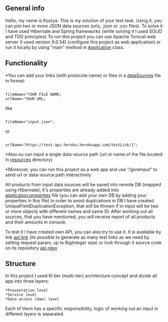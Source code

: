 ## General info
Hello, my name is Kostya.
This is my solution of your test task.
Using it, you can join two or more JSON data sources (urls, .json or .csv files).
To solve it I have used Hibernate and Spring frameworks
(while solving it I used SOLID and TDD principles)
To run this project you can use Apache Tomcat web server (I used version 9.0.54) (configure this project as web application) or run it locally by using "main" method in
<a href="https://github.com/konstde00/test-task-solution/blob/main/src/main/java/Application.java">Application</a> class.

## Functionality

*You can add your links (with protocole name) or files in a <a href="https://github.com/konstde00/test-tast-solution/blob/main/src/main/resources/dataSources.csv">dataSources</a> file in format:

```

fileName="YOUR FILE NAME;
urlName="YOUR URL;

```

like

```

fileName="input.json";

```
or
```

urlName="https://test-api-heroku.herokuapp.com/testLink/1";

```

*Also ou can input a single data-source path (url or name of the file located in <a href="https://github.com/konstde00/test-tast-solution/tree/main/src/main/resources">resources</a> directory)

*Moreover, you can run this project as a web app and use "/giveInput" to send url or data-source path interactively

All products from input data sources will be saved into remote DB (mapped using Hibernate), it's properties are already 
added into <a href="https://github.com/konstde00/test-tast-solution/blob/main/src/main/resources/application.properties">application.properties</a> file (you can add your own DB by adding your properties in this file)
In order to avoid duplications in DB I have created UniqueFieldDuplicationException, that will be thrown if in input 
will be two or more objects with different names and same ID.
After working out all sources, that you have mentioned, you will receive report of all products and their amounts in console.

To test it I have created own API, you can also try to use it. It is available by link 
<a href="https://test-api-heroku.herokuapp.com/testLink/1">api link</a>
(its possible to generate as many test links as we need by setting request param, up to BigInteger size)
or look through it source code on its repository
<a href="https://github.com/konstde00/api-test-heroku">api repo</a>


## Structure

In this project I used N-tier (multi-tier) architecture concept and divide all app into three layers:

```
*Presentation level
*Service level
*Data access (dao) level
```
Each of them has a specific responsibility, logic of working out an input in different layers is separated.



